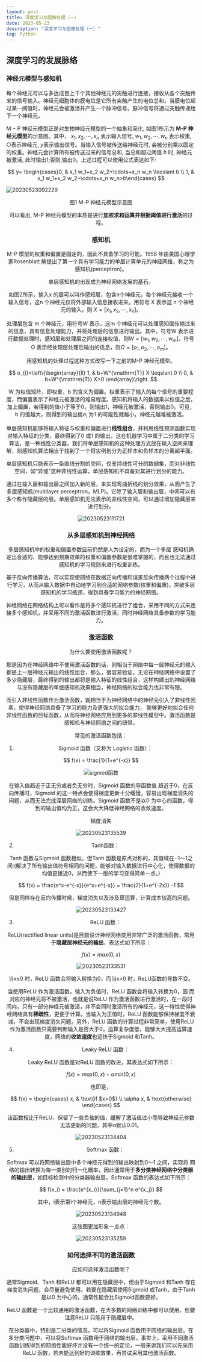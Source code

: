 ```yaml
---
layout: post
title: 深度学习与图像处理（一）
date: 2023-05-23
description: "深度学习与图像处理（一）"
tag: Python
---
```

## 深度学习的发展脉络

### 神经元模型与感知机

每个神经元可以与多达成百上千个其他神经元的突触进行连接，接收从各个突触传来的信号输入。神经元细胞体的膜电位是它所有突触产生的电位总和，当膜电位超过某一阈值时，神经元会被激活并产生一个脉冲信号。脉冲信号将通过突触传递给下一个神经元。

$\mathrm{M}-\mathrm{P}$ 神经元模型正是对生物神经元模型的一个抽象和简化, 如图1所示为 **M-P 神经元模型**的示意图。其中， $x_1, x_2, \cdots, x_n$ 表示输入信号, $w_1, w_2, \cdots, w_n$ 表示权重, ○表示神经元, $y$表示输出信号。当输入信号被传送给神经元时, 会被分别乘以固定的权重。神经元会计算所有被传送过来的信号总和, 当总和超过阈值 $b$ 时, 神经元被激活, 此时输出1;否则,输出0。上述过程可以使用公式表达如下:

$$
y= \begin{cases}0, & x_1 w_1+x_2 w_2+\cdots+x_n w_n \leqslant b \\ 1, & x_1 w_1+x_2 w_2+\cdots+x_n w_n>b\end{cases}
$$

![20230523092229](https://cdn.jsdelivr.net/gh/ChanJeunlam/PicgoBed/blogs/pictures/20230523092229.png)

<center>图1 M-P 神经元模型示意图<center>

可以看出, M-P 神经元模型的本质是进行**加权求和运算并根据阈值进行激活**的过程。

### 感知机

M-P 模型的权重和偏置是固定的，因此不具备学习的可能。1958 年由美国心理学家Rosenblatt 解提出了第一个具有学习能力的单层计算单元的神经网络，称之为感知机(perceptron)。

单层感知机的出现成为神经网络发展的基石。

如图2所示，输入x 的层可以叫作感知层，包含n个神经元，每个神经元接收一个输入信号，这n 个神经元仅将外部输入信息接收进来。用符号 X 表示这 n 个神经元的输入，则 $X = [x_1, x_2 ,\cdots, x_n]$。

处理层包含 m 个神经元，用符号W 表示，这m 个神经元可以处理感知层传输过来的信息，具有信息处理能力，并将处理后的信息进行输出。其中，符号W 表示进行数据处理时，感知层和处理层之间的连接权值，则$W = [w_1, w_2,  \cdots, w_m ]$，符号 O 表示经处理层处理后输出的信息，则$O = [o_1,o_2,\cdots,o_m]$。

用感知机的处理过程这种方式改写一下之前的M-P 神经元模型。

$$
o_{i}=\left\{\begin{array}{ll}
1, & b+W^{\mathrm{T}} X \leqslant 0 \\
0, & b+W^{\mathrm{T}} X>0
\end{array}\right.
$$

W 为权值矩阵，即权重，b 的含义为偏置。权重表示了输入的每个信号的重要程度，而偏置表示了神经元被激活的难易程度。感知机将输入的数据乘以权值之后，加上偏置，若得到的值小于等于0，则输出1，神经元被激活，否则输出0。可见，b 的值越大，则得到的输出值$o_i$ 为1 的可能性就越小，神经元越难被激活。

单层感知机能够将输入特征与权重和偏置进行**线性组合**，并利用线性预测函数实现对输入特征的分类，最终得到了0 或1 的输出，这在机器学习中属于二分类的学习算法，是一种线性分类器。我们将单层感知机的这种处理方式放在输入空间来理解，则感知机算法相当于找到了一个将实例划分为正样本和负样本的分离超平面。

单层感知机只能表示一条直线分割的空间，仅支持线性可分的数据集，而对非线性空间，如“异或”这种非线性运算，单层感知机不具备对其进行划分的能力。

通过在输入层和输出层之间加入新的层，来实现弯曲折线的划分效果，从而产生了多层感知机(multilayer perceptron，MLP)。它除了输入层和输出层，中间可以有多个称作隐藏层的层。单层感知机无法表示的非线性空间，可以通过增加隐藏层来进行划分。

![20230523111721](https://cdn.jsdelivr.net/gh/ChanJeunlam/PicgoBed/blogs/pictures/20230523111721.png)

### 从多层感知机到神经网络

多层感知机中的权重和偏置参数目前仍然是人为设定的，而为一个多层
感知机确定出合适的、能够达到预期效果的权重和偏置参数是很难掌握的，而且也无法通过感知机的学习规则来进行权重训练。

基于反向传播算法，可以实现使网络在数据正向传播和误差反向传播两个过程中进行学习，从而从输入数据中自动地学习到合适的网络参数(权重和偏置)，突破多层感知机的学习瓶颈，得到具备学习能力的神经网络。

神经网络在网络结构上可以看作是将多个感知机进行了组合，采用不同的方式来连接多个感知机，并采用不同的激活函数进行激活，同时神经网络具备参数的学习能力。

### 激活函数

为什么要使用激活函数呢？

那是因为在神经网络中不使用激活函数的话，则相当于网络中每一层神经元的输入都是上一层神经元输出的线性组合，那么，很容易验证，无论在神经网络中设置了多少隐藏层，最终得到的输出都将是输入特征的线性组合，这样构建出的神经网络与没有隐藏层的单层感知机效果相当，神经网络的拟合能力也非常有限。

而引入非线性函数作为激活函数，就相当于为神经网络中的神经元引入了非线性因素，使得神经网络具备了学习的能力及更强大的拟合能力，
能够更好地拟合任何非线性函数的目标函数，从而将神经网络应用到更多的非线性模型中。激活函数是感知机与神经网络之间的纽带。

常见的激活函数包括：

1. Sigmoid 函数（又称为 Logistic 函数）：

$$
f(x) = \frac{1}{1+e^{-x}}
$$

<!-- ![20230523113253](https://cdn.jsdelivr.net/gh/ChanJeunlam/PicgoBed/blogs/pictures/20230523113253.png) -->

![sigmod函数](https://cdn.jsdelivr.net/gh/ChanJeunlam/PicgoBed/blogs/pictures/sigmod函数.jpg)

在输入值趋近于正无穷或者负无穷时，Sigmoid 函数的导函数值
趋近于0，在反向传播时，Sigmoid 的这一特点会使得梯度更新十分缓慢，容易出现梯度消失的问题，从而无法完成深层网络的训练。Sigmoid 函数不是以0 为中心的函数，得到的输出值均为正，这会大大降低神经网络的收敛速度。

<center>梯度消失</center>

![20230523135539](https://cdn.jsdelivr.net/gh/ChanJeunlam/PicgoBed/blogs/pictures/20230523135539.png)

2. Tanh函数：

Tanh 函数与Sigmoid 函数相似，但Tanh 函数是原点对称的，其值域在−1～1之间:(解决了所有输出值符号相同的问题，能够对输入数据进行中心化，使得数据的均值更接近0，从而使下一层的学习变得简单一点。)

$$
f(x) = \frac{e^x-e^{-x}}{e^x+e^{-x}} = \frac{2}{1+e^{-2x}} -1
$$

但是同样存在反向传播时候，梯度消失以及涉及幂运算，计算成本较高的问题。

![20230523133427](https://cdn.jsdelivr.net/gh/ChanJeunlam/PicgoBed/blogs/pictures/20230523133427.png)

3. ReLU 函数：

ReLU(rectified linear units)是目前设计神经网络使用非常广泛的激活函数，常用于**隐藏层神经元的输出**，表达式如下所示：

$$
f(x) = max(0,x)
$$

![20230523133531](https://cdn.jsdelivr.net/gh/ChanJeunlam/PicgoBed/blogs/pictures/20230523133531.png)

当x≤0 时，ReLU 函数会将输入转换为0，而当x>0 时，ReLU函数的导数不变。

当使用ReLU 作为激活函数，输入为负值时，ReLU 函数会将输入转换为0，因
而对应的神经元将不被激活，也就是说ReLU 作为激活函数进行激活时，在一段时
间内，只有一部分神经元被激活，并不会同时激活所有的神经元，这一特性使得神经网络具有**稀疏性**，更便于计算。当输入为正值时，ReLU 函数能够保持梯度不衰减，不会出现梯度消失问题。另外，ReLU 函数的计算过程非常简单，使用ReLU作为激活函数只需要判断输入是否大于0，运算复杂度低，能够大大提高运算速度，网络的**收敛速度**也远快于Sigmoid 和Tanh。

4. Leaky ReLU 函数：

Leaky ReLU 函数是对ReLU 函数的改进，其表达式如下所示：

$$
f(x) = max(0,x)+\alpha min(0,x)
$$

也即是，

$$
f(x) = \begin{cases} x, & \text{if $x>0$} \\ \alpha x, & \text{otherwise} \end{cases}
$$

该函数相比于ReLU，保留了一些负轴的值，缓解了激活值过小而导致神经元参数无法更新的问题，其中$\alpha$默认0.01。

![20230523134404](https://cdn.jsdelivr.net/gh/ChanJeunlam/PicgoBed/blogs/pictures/20230523134404.png)

5. Softmax 函数：

Softmax 可以将网络输出层中多个神经元得到的输出映射到0～1 之间，实现将
网络的输出转换为每一类别的归一化概率，因此通常用于**多分类神经网络中分类器
的输出层**，如目标检测中的分类器输出层。Softmax 函数的表达式如下所示：

$$
f(x_i) = \frac{e^{x_i}}{\sum_{j=1}^n e^{x_j}}
$$

其中，i表示第i个神经元，n表示输出层的神经元个数。

![20230523134948](https://cdn.jsdelivr.net/gh/ChanJeunlam/PicgoBed/blogs/pictures/20230523134948.png)

这张图更加形象一点点：

![20230523135259](https://cdn.jsdelivr.net/gh/ChanJeunlam/PicgoBed/blogs/pictures/20230523135259.png)

### 如何选择不同的激活函数

应如何选择激活函数呢？

通常Sigmoid、Tanh 和ReLU 都可以用在隐藏层中，但由于Sigmoid 和Tanh 存在梯度消失问题，会尽量避免使用。若要在隐藏层使用Sigmoid 或Tanh，由于Tanh 是以0 为中心的，通常性能会比Sigmoid函数要好。

ReLU 函数是一个比较通用的激活函数，在大多数的网络训练中都可以使用，但要注意ReLU 只能用于隐藏层中。

在分类器中，特别是二分类的情况，可以将Sigmoid 函数用于网络的输出层。在多分类问题中，可以将Softmax 函数用于网络的输出层。事实上，采用不同激活函数训练得到的网络性能好坏并没有一个统一的定论，一般来讲我们可以先采用ReLU 函数，若未能达到好的训练效果，再尝试采用其他激活函数。

